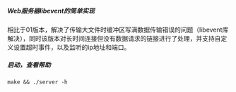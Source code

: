 ##### Web服务器libevent的简单实现
相比于01版本，解决了传输大文件时缓冲区写满数据传输错误的问题（libevent库解决），同时该版本对长时间连接但没有数据请求的链接进行了处理，并支持自定义设置超时事件，以及监听的ip地址和端口。

##### 启动，查看帮助
```
make && ./server -h
```